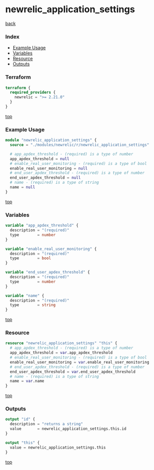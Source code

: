 # newrelic_application_settings

[back](../newrelic.md)

### Index

- [Example Usage](#example-usage)
- [Variables](#variables)
- [Resource](#resource)
- [Outputs](#outputs)

### Terraform

```terraform
terraform {
  required_providers {
    newrelic = ">= 2.21.0"
  }
}
```

[top](#index)

### Example Usage

```terraform
module "newrelic_application_settings" {
  source = "./modules/newrelic/r/newrelic_application_settings"

  # app_apdex_threshold - (required) is a type of number
  app_apdex_threshold = null
  # enable_real_user_monitoring - (required) is a type of bool
  enable_real_user_monitoring = null
  # end_user_apdex_threshold - (required) is a type of number
  end_user_apdex_threshold = null
  # name - (required) is a type of string
  name = null
}
```

[top](#index)

### Variables

```terraform
variable "app_apdex_threshold" {
  description = "(required)"
  type        = number
}

variable "enable_real_user_monitoring" {
  description = "(required)"
  type        = bool
}

variable "end_user_apdex_threshold" {
  description = "(required)"
  type        = number
}

variable "name" {
  description = "(required)"
  type        = string
}
```

[top](#index)

### Resource

```terraform
resource "newrelic_application_settings" "this" {
  # app_apdex_threshold - (required) is a type of number
  app_apdex_threshold = var.app_apdex_threshold
  # enable_real_user_monitoring - (required) is a type of bool
  enable_real_user_monitoring = var.enable_real_user_monitoring
  # end_user_apdex_threshold - (required) is a type of number
  end_user_apdex_threshold = var.end_user_apdex_threshold
  # name - (required) is a type of string
  name = var.name
}
```

[top](#index)

### Outputs

```terraform
output "id" {
  description = "returns a string"
  value       = newrelic_application_settings.this.id
}

output "this" {
  value = newrelic_application_settings.this
}
```

[top](#index)